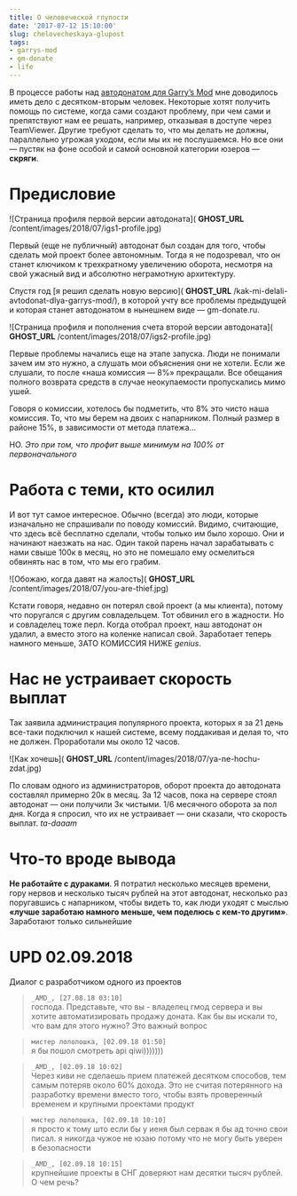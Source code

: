 ```yaml
---
title: О человеческой глупости
date: '2017-07-12 15:10:00'
slug: chelovecheskaya-glupost
tags:
- garrys-mod
- gm-donate
- life
---
```


В процессе работы над [автодонатом для Garry’s Mod](https://gm-donate.ru/) мне доводилось иметь дело с десятком-вторым человек. Некоторые хотят получить помощь по системе, когда сами создают проблему, при чем сами и препятствуют нам ее решать, например, отказывая в доступе через TeamViewer. Другие требуют сделать то, что мы делать не должны, параллельно угрожая уходом, если мы их не послушаемся. Но все они — пустяк на фоне особой и самой основной категории юзеров — **скряги**.

# Предисловие

![Страница профиля первой версии автодоната]( __GHOST_URL__ /content/images/2018/07/igs1-profile.jpg)

Первый (еще не публичный) автодонат был создан для того, чтобы сделать мой проект более автономным. Тогда я не подозревал, что он станет ключиком к трехкратному увеличению оборота, несмотря на свой ужасный вид и абсолютно неграмотную архитектуру.

Спустя год [я решил сделать новую версию]( __GHOST_URL__ /kak-mi-delali-avtodonat-dlya-garrys-mod/), в которой учту все проблемы предыдущей и которая станет автодонатом в нынешнем виде — gm-donate.ru.

![Страница профиля и пополнения счета второй версии автодоната]( __GHOST_URL__ /content/images/2018/07/igs2-profile.jpg)

Первые проблемы начались еще на этапе запуска. Люди не понимали зачем им это нужно, а слушать мои объяснения они не хотели. Если же слушали, то после «наша комиссия — 8%» прекращали. Все обещания полного возврата средств в случае неокупаемости пропускались мимо ушей.

Говоря о комиссии, хотелось бы подметить, что 8% это чисто наша комиссия. То, что мы берем на двоих с напарником. Полный размер в районе 15%, в зависимости от метода платежа…

НО. _Это при том, что профит выше минимум на 100% от первоначального_

# Работа с теми, кто осилил

И вот тут самое интересное. Обычно (всегда) это люди, которые изначально не спрашивали по поводу комиссий. Видимо, считающие, что здесь всё бесплатно сделали, чтобы только им было хорошо. Они и начинают наезжать на нас. Один такой парень начал зарабатывать с нами свыше 100к в месяц, но это не помешало ему осмелиться обвинять нас в том, что мы его грабим.

![Обожаю, когда давят на жалость]( __GHOST_URL__ /content/images/2018/07/you-are-thief.jpg)

Кстати говоря, недавно он потерял свой проект (а мы клиента), потому что поругался с другим совладельцем. Тот обвинил его в жадности. Но и совладелец тоже перл. Когда отобрал проект, наш автодонат он удалил, а вместо этого на коленке написал свой. Заработает теперь намного меньше, ЗАТО КОМИССИЯ НИЖЕ _genius_.

# Нас не устраивает скорость выплат

Так заявила администрация популярного проекта, которых я за 21 день все-таки подключил к нашей системе, всему поддакивая и делая то, что не должен. Проработали мы около 12 часов.

![Как хочешь]( __GHOST_URL__ /content/images/2018/07/ya-ne-hochu-zdat.jpg)

По словам одного из администраторов, оборот проекта до автодоната составлял примерно 20к в месяц. За 12 часов, пока на сервере стоял автодонат — они получили 3к чистыми. 1/6 месячного оборота за пол дня. Когда я спросил, что их не устраивает — они сказали, что скорость выплат. _ta-daaam_

# Что-то вроде вывода

**Не работайте с дураками**. Я потратил несколько месяцев времени, гору нервов и несколько тысяч рублей на этот автодонат, несколько раз поругавшись с напарником, чтобы видеть то, как люди уходят с мыслью **«лучше заработаю намного меньше, чем поделюсь с кем-то другим»**. Заработают только сильнейшие

<!--kg-card-end: markdown--><!--kg-card-begin: markdown-->
# UPD 02.09.2018

Диалог с разработчиком одного из проектов

> `_AMD_, [27.08.18 03:10]`  
> господа. Представьте, что вы - владелец гмод сервера и вы хотите автоматизировать продажу доната. Как бы вы искали то, что вам для этого нужно? Это важный вопрос

> `мистер лололошка, [02.09.18 01:50]`  
> я бы пошол смотреть api qiwi)))))))

> `_AMD_, [02.09.18 10:02]`  
> Через киви не сделаешь прием платежей десятком способов, тем самым потеряв около 60% дохода. Это не считая потерянного на разработку времени вместо того, чтобы взять проверенный временем и крупными проектами продукт

> `мистер лололошка, [02.09.18 10:10]`  
> я просто к тому што если бы у иеня был сервак я бы ад точно свои писал. я никогда чужое не юзаю потому что не могу быть уверен в безопасности

> `_AMD_, [02.09.18 10:15]`  
> крупнейшие проекты в СНГ доверяют нам десятки тысяч рублей. О чем речь?

<!--kg-card-end: markdown-->